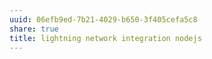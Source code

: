 ```yaml
---
uuid: 06efb9ed-7b21-4029-b650-3f405cefa5c8
share: true
title: lightning network integration nodejs
---
```

